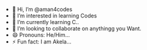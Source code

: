 - 👋 Hi, I’m @aman4codes
- 👀 I’m interested in learning Codes
- 🌱 I’m currently learning C..
- 💞️ I’m looking to collaborate on anythingg you Want.
- 😄 Pronouns: He/Him...
- ⚡ Fun fact: I am Akela...

<!---
aman4codes/aman4codes is a ✨ special ✨ repository because its `README.md` (this file) appears on your GitHub profile.
You can click the Preview link to take a look at your changes.
--->
